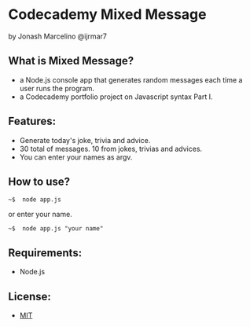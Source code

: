 # Codecademy Mixed Message
by Jonash Marcelino @ijrmar7

## What is Mixed Message?
+ a Node.js console app that generates random messages each time a user runs the program.
+ a Codecademy portfolio project on Javascript syntax Part I.

## Features:
+ Generate today's joke, trivia and advice.
+ 30 total of messages. 10 from jokes, trivias and advices.
+ You can enter your names as argv.

## How to use?
```console
~$  node app.js
```
or enter your name.
```console
~$  node app.js "your name"
```
## Requirements: 
+ Node.js

## License:
+ [MIT](https://github.com/ijrmar7/codecademy-mixed-message/blob/main/LICENSE)
